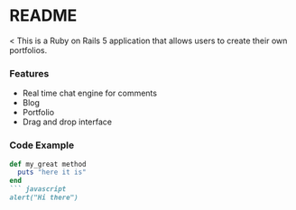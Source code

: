 # README

< This is a Ruby on Rails 5 application that allows users to create their own portfolios. 

### Features

- Real time chat engine for comments
- Blog
- Portfolio
- Drag and drop interface

### Code Example

``` ruby
def my_great method
  puts "here it is"
end
``` javascript
alert("Hi there")
```
